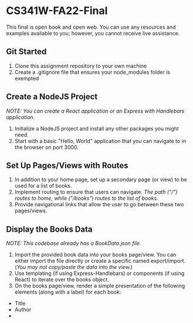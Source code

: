 # CS341W-FA22-Final
This final is open book and open web. You can use any resources and examples available to you; however, you cannot receive live assistance.

## Git Started
1. Clone this assignment repository to your own machine
2. Create a .gitignore file that ensures your node_modules folder is exempted

## Create a NodeJS Project
_NOTE: You can create a React application or an Express with Handlebars application._
1. Initialize a NodeJS project and install any other packages you might need.
2. Start with a basic "Hello, World" application that you can navigate to in the browser on port 3000.

## Set Up Pages/Views with Routes
1. In addition to your home page, set up a secondary page (or view) to be used for a list of books. 
2. Implement routing to ensure that users can navigate. _The path ("/") routes to home, while ("/books") routes to the list of books._  
3. Provide navigational links that allow the user to go between these two pages/views. 

## Display the Books Data
_NOTE: This codebase already has a BookData.json file._ 
1. Import the provided book data into your books page/view. You can either import the file directly or create a specific named export/import. (_You may not copy/paste the data into the view._)
2. Use templating (if using Express-Handlebars) or components (if using React) to iterate over the books object. 
3. On the books page/view, render a simple presentation of the following elements (along with a label) for each book:
- Title
- Author
- 

